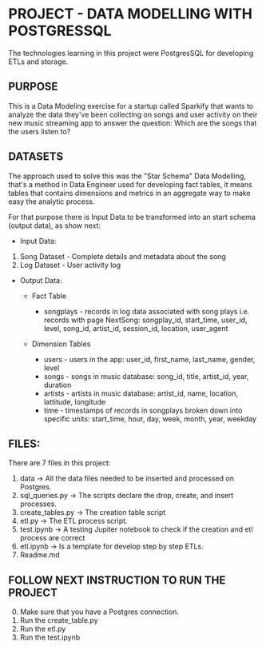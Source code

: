 # PROJECT - DATA MODELLING WITH POSTGRESSQL

The technologies learning in this project were PostgresSQL for developing ETLs and storage.

## PURPOSE 

This is a Data Modeling exercise for a startup called Sparkify that wants to analyze the data they've been collecting on songs and user activity on their new music streaming app to answer the question: Which are the songs that the users listen to?

## DATASETS

The approach used to solve this was the "Star Schema" Data Modelling, that's a method in Data Engineer used for developing fact tables, it means tables that contains dimensions and metrics in an aggregate way to make easy the analytic process.

For that purpose there is Input Data to be transformed into an start schema (output data), as show next:

- Input Data:

1. Song Dataset - Complete details and metadata about the song
2. Log Dataset - User activity log

- Output Data:

    - Fact Table
    
        - songplays - records in log data associated with song plays i.e. records with page NextSong: songplay_id, start_time, user_id, level, song_id, artist_id, session_id, location, user_agent

    - Dimension Tables

        - users - users in the app: user_id, first_name, last_name, gender, level
        - songs - songs in music database: song_id, title, artist_id, year, duration
        - artists - artists in music database: artist_id, name, location, lattitude, longitude
        - time - timestamps of records in songplays broken down into specific units: start_time, hour, day, week, month, year, weekday
        
## FILES:

There are 7 files in this project: 

1. data -> All the data files needed to be inserted and processed on Postgres.
2. sql_queries.py -> The scripts declare the drop, create, and insert processes.
3. create_tables.py -> The creation table script
4. etl.py -> The ETL process script.
5. test.ipynb -> A testing Jupiter notebook to check if the creation and etl process are correct
6. etl.ipynb -> Is a template for develop step by step ETLs.
7. Readme.md 

## FOLLOW NEXT INSTRUCTION TO RUN THE PROJECT

0. Make sure that you have a Postgres connection. 
1. Run the create_table.py
2. Run the etl.py
3. Run the test.ipynb